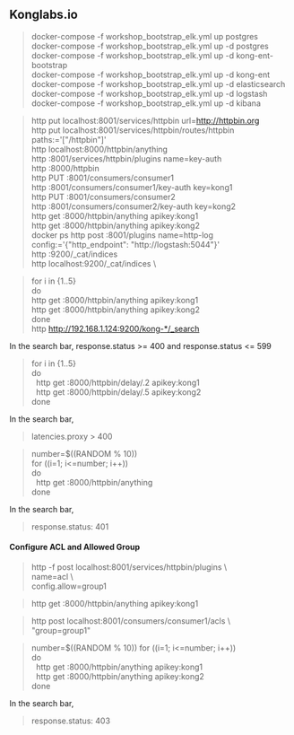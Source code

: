## Konglabs.io
> docker-compose -f workshop_bootstrap_elk.yml up postgres \
> docker-compose -f workshop_bootstrap_elk.yml up -d postgres \
> docker-compose -f workshop_bootstrap_elk.yml up -d kong-ent-bootstrap \
> docker-compose -f workshop_bootstrap_elk.yml up -d kong-ent \
> docker-compose -f workshop_bootstrap_elk.yml up -d elasticsearch \
> docker-compose -f workshop_bootstrap_elk.yml up -d logstash \
> docker-compose -f workshop_bootstrap_elk.yml up -d kibana

> http put localhost:8001/services/httpbin  url=http://httpbin.org \
> http put localhost:8001/services/httpbin/routes/httpbin paths:='["/httpbin"]' \
> http localhost:8000/httpbin/anything \
> http :8001/services/httpbin/plugins name=key-auth \
> http :8000/httpbin \
> http PUT :8001/consumers/consumer1 \
> http :8001/consumers/consumer1/key-auth key=kong1 \
> http PUT :8001/consumers/consumer2 \
> http :8001/consumers/consumer2/key-auth key=kong2 \
> http get :8000/httpbin/anything apikey:kong1 \
> http get :8000/httpbin/anything apikey:kong2 \
> docker ps
> http post :8001/plugins name=http-log config:='{"http_endpoint": "http://logstash:5044"}' \
> http :9200/_cat/indices \
> http localhost:9200/_cat/indices \

> for i in {1..5} \
do \
	http get :8000/httpbin/anything apikey:kong1 \
	http get :8000/httpbin/anything apikey:kong2 \
done \
> http http://192.168.1.124:9200/kong-*/_search




In the search bar,
response.status >= 400 and response.status <= 599

> for i in {1..5} \
do \
   http get :8000/httpbin/delay/.2 apikey:kong1 \
   http get :8000/httpbin/delay/.5 apikey:kong2 \
done

In the search bar,
> latencies.proxy > 400


> number=$((RANDOM % 10)) \
> for ((i=1; i<=number; i++)) \
do \
   http get :8000/httpbin/anything \
done


In the search bar,
> response.status: 401


#### Configure ACL and Allowed Group
> http -f post localhost:8001/services/httpbin/plugins \ \
> name=acl \ \
> config.allow=group1

> http get :8000/httpbin/anything apikey:kong1

> http post localhost:8001/consumers/consumer1/acls \ \
"group=group1"

> number=$((RANDOM % 10))
> for ((i=1; i<=number; i++)) \
do \
   http get :8000/httpbin/anything apikey:kong1 \
   http get :8000/httpbin/anything apikey:kong2 \
done

In the search bar,
> response.status: 403
